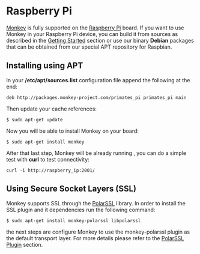 # Raspberry Pi

[Monkey](http://monkey-project.com) is fully supported on the [Raspberry Pi](http://raspberrypi.org) board. If you want to use Monkey in your Raspberry Pi device, you can build it from sources as described in the [Getting Started](../getting_started/README.md) section or use our binary __Debian__ packages that can be obtained from our special APT repository for Raspbian.

## Installing using APT

In your __/etc/apt/sources.list__ configuration file append the following at the end:

```Shell
deb http://packages.monkey-project.com/primates_pi primates_pi main
```

Then update your cache references:

```Shell
$ sudo apt-get update
```

Now you will be able to install Monkey on your board:

```Shell
$ sudo apt-get install monkey
```

After that last step, Monkey will be already running , you can do a simple test with __curl__ to test connectivity:

```Shell
curl -i http://raspberry_ip:2001/
```

## Using Secure Socket Layers (SSL)

Monkey supports SSL through the [PolarSSL](http://polarssl.org) library. In order to install the SSL plugin and it dependencies run the following command:

```Shell
$ sudo apt-get install monkey-polarssl libpolarssl
```

the next steps are configure Monkey to use the monkey-polarssl plugin as the default transport layer. For more details please refer to the [PolarSSL Plugin](../plugins/polarssl.md) section.
